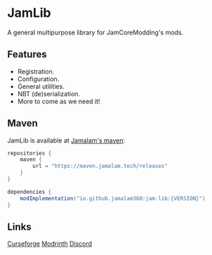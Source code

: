 # JamLib

A general multipurpose library for JamCoreModding's mods.

## Features

- Registration.
- Configuration.
- General utilities.
- NBT (de)serialization.
- More to come as we need it!

## Maven

JamLib is available at [Jamalam's maven](https://maven.jamalam.tech):

```groovy
repositories {
	maven {
		url = "https://maven.jamalam.tech/releases"
	}
}

dependencies {
	modImplementation("io.github.jamalam360:jam-lib:{VERSION}")
}
```

## Links

[Curseforge](https://www.curseforge.com/minecraft/mc-mods/jamlib)
[Modrinth](https://modrinth.com/mod/jamlib)
[Discord](https://discord.jamalam.tech)
